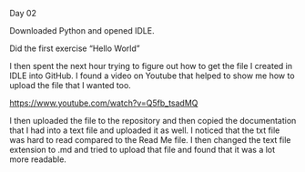 ﻿Day 02

Downloaded Python and opened IDLE. 

Did the first exercise “Hello World”

I then spent the next hour trying to figure out how to get the file I created in IDLE into GitHub.  I found a video on Youtube that helped to show me how to upload the file that I wanted too.

https://www.youtube.com/watch?v=Q5fb_tsadMQ

I then uploaded the file to the repository and then copied the documentation that I had into a text file and uploaded it as well.  I noticed that the txt file was hard to read compared to the Read Me file.  I then changed the text file extension to .md and tried to upload that file and found that it was a lot more readable. 
